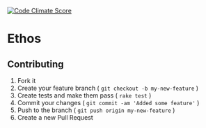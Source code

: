 [![Code Climate Score](http://img.shields.io/codeclimate/github/Erol/ethos.svg?style=flat)](https://codeclimate.com/github/Erol/ethos)

# Ethos

## Contributing

1. Fork it
2. Create your feature branch ( `git checkout -b my-new-feature` )
3. Create tests and make them pass ( `rake test` )
4. Commit your changes ( `git commit -am 'Added some feature'` )
5. Push to the branch ( `git push origin my-new-feature` )
6. Create a new Pull Request
